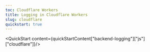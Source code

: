 ```yaml
---
toc: Cloudflare Workers
title: Logging in Cloudflare Workers
slug: cloudflare
quickstart: true
---
```


<QuickStart content={quickStartContent["backend-logging"]["js"]["cloudflare"]}/>
